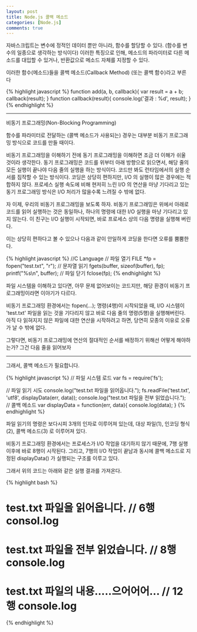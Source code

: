 ```yaml
---
layout: post
title: Node.js 콜백 메소드
categories: [Node.js]
comments: true
---
```


자바스크립트는 변수에 정적인 데이터 뿐만 아니라, 함수를 할당할 수 있다. (함수를 변수의 일종으로 생각하는 방식이다)
이러한 특징으로 인해, 메소드의 파라미터로 다른 메소드를 대입할 수 있거나, 반환값으로 메소드 자체를 지정할 수 있다.

이러한 함수(메소드)들을 콜백 메소드(Callback Method) (또는 콜백 함수)라고 부른다

{% highlight javascript %}
function add(a, b, callback){
   var result = a + b;
   callback(result);
}
function callback(result){
   console.log('결과 : %d', result);
}
{% endhighlight %}

-----------------------------------------

비동기 프로그래밍(Non-Blocking Programming)

함수를 파라미터로 전달하는 (콜백 메소드가 사용되는) 경우는 대부분 비동기 프로그래밍 방식으로 코드를 만들 때이다.

비동기 프로그래밍을 이해하기 전에 동기 프로그래밍을 이해하면 조금 더 이해가 쉬울 것이라 생각한다.
동기 프로그래밍은 코드를 위부터 아래 방향으로 읽으면서, 해당 줄의 모든 실행이 끝나야 다음 줄의 실행을 하는 방식이다.
코드만 봐도 런타임에서의 실행 순서를 짐작할 수 있는 방식이다. 코딩은 상당히 편하지만, I/O 의 실행이 많은 경우에는 적합하지 않다.
프로세스 실행 속도에 비해 현저히 느린 I/O 의 연산을 마냥 기다리고 있는 동기 프로그래밍 방식은 I/O 처리가 많을수록 느려질 수 밖에 없다.

자 이제, 우리의 비동기 프로그래밍을 보도록 하자.
비동기 프로그래밍은 위에서 아래로 코드를 읽어 실행하는 것은 동일하나, 하나의 명령에 대한 I/O 실행을 마냥 기다리고 있지 않는다.
이 친구는 I/O 실행이 시작되면, 바로 프로세스 상의 다음 명령을 실행해 버린다.

이는 상당히 편하다고 볼 수 있으나 다음과 같이 안일하게 코딩을 한다면 오류를 뿜뿜한다.

{% highlight javascript %}
//C Language
// 파일 열기
FILE *fp = fopen("test.txt", "r");
// 문자열 읽기
fgets(buffer, sizeof(buffer), fp);
printf("%s\n", buffer);
// 파일 닫기
fclose(fp);
{% endhighlight %}


파일 시스템을 이해하고 있다면, 아무 문제 없어보이는 코드지만, 해당 환경이 비동기 프로그래밍이라면 이야기가 다르다.

비동기 프로그래밍 환경에서는 fopen(...); 명령(4행)이 시작되었을 때, I/O 시스템이 'test.txt' 파일을 읽는 것을 기다리지 않고 바로 다음 줄의 명령(5행)을 실행해버린다.
아직 다 읽혀지지 않은 파일에 대한 연산을 시작하려고 하면, 당연히 모종의 이유로 오류가 날 수 밖에 없다.

그렇다면, 비동기 프로그래밍에 연산의 절대적인 순서를 배정하기 위해선 어떻게 해야하는가?
그건 다음 줄을 읽어보자

-------------------------------------

그래서, 콜백 메소드가 필요합니다.

{% highlight javascript %}
// 파일 시스템 로드
var fs = require('fs');

// 파일 읽기 시도
console.log("test.txt 파일을 읽어옵니다.");
fs.readFile('test.txt', 'utf8', displayData(err, data));
console.log("test.txt 파일을 전부 읽었습니다.");
// 콜백 메소드
var displayData = function(err, data){
   console.log(data);
}
{% endhighlight %}

파일 읽기의 명령은 보다시피 3개의 인자로 이루어져 있는데, 대상 파일(1), 인코딩 형식(2), 콜백 메소드(3) 로 이루어져 있다.

비동기 프로그래밍 환경에서는 프로세스가 I/O 작업을 대기하지 않기 때문에, 7행 실행 이후에 바로 8행이 시작된다.
그리고, 7행의 I/O 작업이 끝남과 동시에 콜백 메소드로 지정된 displayData() 가 실행되는 구조를 이루고 있다.

그래서 위의 코드는 아래와 같은 실행 결과를 가져온다.

{% highlight bash %}
# test.txt 파일을 읽어옵니다.             // 6행 consol.log
# test.txt 파일을 전부 읽었습니다.        // 8행 console.log
# test.txt 파일의 내용.....으어어어...    // 12행 console.log
{% endhighlight %}